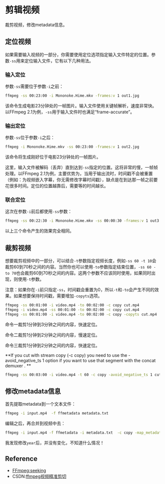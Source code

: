 # 剪辑视频

裁剪视频，修改metadata信息。

## 定位视频

如果需要输入视频的一部分，你需要使用定位选项指定输入文件特定的位置。参数`-ss`用来定位输入文件，它有以下几种用法。

### 输入定位

参数`-ss`需要位于参数`-i`之前：

```sh
ffmpeg -ss 00:23:00 -i Mononoke.Hime.mkv -frames:v 1 out1.jpg
```

该命令生成电影23分钟处的一帧图片。输入文件使用关键帧解析，速度非常快。以FFmpeg 2.1为例，`-ss`用于输入文件时也满足“frame-accurate”。

### 输出定位

参数`-ss`位于参数`-i`之后：

```sh
ffmpeg -i Mononoke.Hime.mkv -ss 00:23:00 -frames:v 1 out2.jpg
```

该命令将生成刚好位于电影23分钟处的一帧图片。

这里，输入文件被解码（丢弃）直到达到`-ss`指定的位置。这将非常的慢，一帧帧处理。以FFmpeg 2.1为例，主要优势为，当用于输出流时，时间戳不会被重置（例如：为视频嵌入字幕，你无需修改字幕时间戳），缺点是在到达那一帧之前要花很多时间。定位的位置越靠后，需要等的时间越长。

### 联合定位

这次在参数`-i`前后都使用`-ss`参数：

```sh
ffmpeg -ss 00:22:30 -i Mononoke.Hime.mkv -ss 00:00:30 -frames:v 1 out3.jpg
```

以上三个命令产生的效果完全相同。

## 裁剪视频

想要裁剪视频中的一部分，可以结合`-t`参数指定视频长度，例如`-ss 60 -t 10`会裁剪60到70秒之间的内容。当然你也可以使用`-to`参数指定结束位置，`-ss 60 -to 70`也会裁剪60到70秒之间的内容。这两个参数不应该同时使用，如果同时出现，则使用`-t`参数。

注意：如果你在`-i`前只指定`-ss`，时间戳会重置为0，所以`-t`和`-to`会产生不同的效果。如果想要保持时间戳，需要增加`-copyts`选项。

```sh
ffmpeg -ss 00:01:00 -i video.mp4 -to 00:02:00 -c copy cut.mp4
ffmpeg -i video.mp4 -ss 00:01:00 -to 00:02:00 -c copy cut.mp4
ffmpeg -ss 00:01:00 -i video.mp4 -to 00:02:00 -c copy -copyts cut.mp4
```

命令一裁剪1分钟到3分钟之间的内容，快速定位。

命令二裁剪1分钟到2分钟之间的内容，慢速定位。

命令三裁剪1分钟到2分钟之间的内容，快速定位。

**If you cut with stream copy (-c copy) you need to use the -avoid_negative_ts 1 option if you want to use that segment with the concat demuxer . **


```sh
ffmpeg -ss 00:03:00 -i video.mp4 -t 60 -c copy -avoid_negative_ts 1 cut.mp4
```



## 修改metadata信息

首先提取metadata到一个文本文件：

```sh
ffmpeg -i input.mp4  -f ffmetadata metadata.txt
```

编辑之后，再合并到视频中去：

```sh
ffmpeg -i input.mp4 -f ffmetadata -i metadata.txt  -c copy -map_metadata 1  -codec copy output.mp4
```


我发现修改`year`后，并没有变化，不知道什么情况！





## Reference

 - [FFmpeg:seeking](http://trac.ffmpeg.org/wiki/Seeking)
 - CSDN:[ffmpeg视频精准剪切](https://blog.csdn.net/matrix_laboratory/article/details/53157383)

